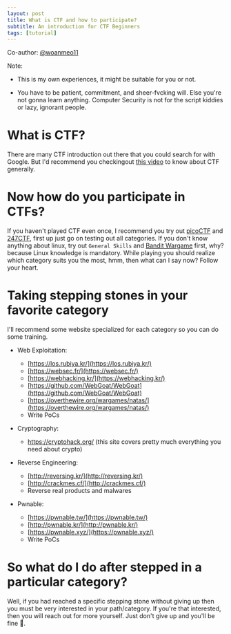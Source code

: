 ```yaml
---
layout: post
title: What is CTF and how to participate?
subtitle: An introduction for CTF Beginners
tags: [tutorial]
---
```


Co-author: [@woanmeo11](https://woanmeo11.github.io/)

Note:

* <span class="color-orange">This is my own experiences, it might be suitable for you or not.</span>

* <span class="color-orange">You have to be patient, commitment, and sheer-fvcking will. Else you're not gonna learn anything. Computer Security is not for the script kiddies or lazy, ignorant people.</span>

# What is CTF?

There are many CTF introduction out there that you could search for with Google. But I'd recommend you checkingout [this video](https://www.youtube.com/watch?v=8ev9ZX9J45A) to know about CTF generally.

# Now how do you participate in CTFs?

If you haven't played CTF even once, I recommend you try out [picoCTF](https://picoctf.org/) and [247CTF](https://247ctf.com/), first up just go on testing out all categories. If you don't know anything about linux, try out `General Skills` and [Bandit Wargame](https://overthewire.org/wargames/bandit/) first, why? because Linux knowledge is mandatory. While playing you should realize which category suits you the most, hmm, then what can I say now? Follow your heart.

# Taking stepping stones in your favorite category

I'll recommend some website specialized for each category so you can do some training.

- Web Exploitation:
    - [https://los.rubiya.kr/](https://los.rubiya.kr/)
    - [https://websec.fr/](https://websec.fr/)
    - [https://webhacking.kr/](https://webhacking.kr/)
    - [https://github.com/WebGoat/WebGoat](https://github.com/WebGoat/WebGoat)
    - [https://overthewire.org/wargames/natas/](https://overthewire.org/wargames/natas/)
    - Write PoCs

- Cryptography:
    - https://cryptohack.org/ (this site covers pretty much everything you need about crypto)

- Reverse Engineering:
    - [http://reversing.kr/](http://reversing.kr/)
    - [http://crackmes.cf/](http://crackmes.cf/)
    - Reverse real products and malwares

- Pwnable:
    - [https://pwnable.tw/](https://pwnable.tw/)
    - [http://pwnable.kr/](http://pwnable.kr/)
    - [https://pwnable.xyz/](https://pwnable.xyz/)
    - Write PoCs

# So what do I do after stepped in a particular category?

Well, if you had reached a specific stepping stone without giving up then you must be very interested in your path/category. If you're that interested, then you will reach out for more yourself. Just don't give up and you'll be fine 🧸.